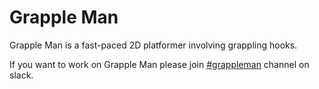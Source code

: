 # Grapple Man

Grapple Man is a fast-paced 2D platformer involving grappling hooks.

If you want to work on Grapple Man please join [#grappleman][0] channel on slack.

[0]: https://rucogs.slack.com/messages/C76JX1822/
